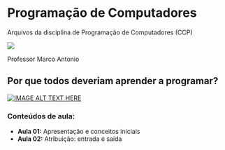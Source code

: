 # Programação de Computadores
 Arquivos da disciplina de Programação de Computadores (CCP)
 
![](http://dwebkit.esy.es/repositorio/python-logo-3.6.gif)

Professor Marco Antonio

## Por que todos deveriam aprender a programar?

[![IMAGE ALT TEXT HERE](http://dwebkit.esy.es/repositorio/porque.png)](https://www.youtube.com/embed/mHW1Hsqlp6A)

### Conteúdos de aula:
* **Aula 01:** Apresentação e conceitos iniciais
* **Aula 02:** Atribuição: entrada e saída
